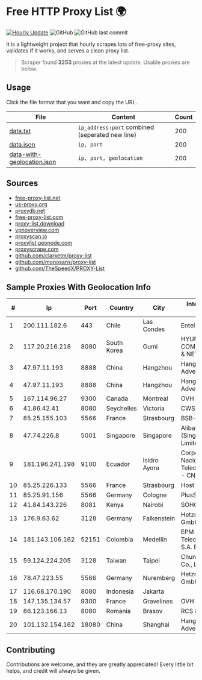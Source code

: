 
# Free HTTP Proxy List 🌍

[![Hourly Update](https://github.com/mertguvencli/http-proxy-list/actions/workflows/main.yml/badge.svg?branch=main)](https://github.com/mertguvencli/http-proxy-list/actions/workflows/main.yml)
![GitHub](https://img.shields.io/github/license/mertguvencli/http-proxy-list)
![GitHub last commit](https://img.shields.io/github/last-commit/mertguvencli/http-proxy-list)

It is a lightweight project that hourly scrapes lots of free-proxy sites, validates if it works, and serves a clean proxy list.


> Scraper found **3253** proxies at the latest update. Usable proxies are below.

## Usage

Click the file format that you want and copy the URL.


|File|Content|Count|
|----|-------|-----|
|[data.txt](https://raw.githubusercontent.com/mertguvencli/http-proxy-list/main/proxy-list/data.txt)|`ip_address:port` combined (seperated new line)|200|
|[data.json](https://raw.githubusercontent.com/mertguvencli/http-proxy-list/main/proxy-list/data.json)|`ip, port`|200|
|[data-with-geolocation.json](https://raw.githubusercontent.com/mertguvencli/http-proxy-list/main/proxy-list/data-with-geolocation.json)|`ip, port, geolocation`|200|

## Sources

* [free-proxy-list.net](https://free-proxy-list.net)
* [us-proxy.org](https://www.us-proxy.org)
* [proxydb.net](http://proxydb.net)
* [free-proxy-list.com](https://free-proxy-list.com/?page=&port=&type%5B%5D=http&type%5B%5D=https&up_time=0&search=Search)
* [proxy-list.download](https://www.proxy-list.download/HTTP)
* [vpnoverview.com](https://vpnoverview.com/privacy/anonymous-browsing/free-proxy-servers)
* [proxyscan.io](https://www.proxyscan.io)
* [proxylist.geonode.com](https://proxylist.geonode.com/api/proxy-list?limit=300&page=1&sort_by=lastChecked&sort_type=desc&protocols=http,https)
* [proxyscrape.com](https://api.proxyscrape.com/v2/?request=displayproxies&protocol=http&timeout=10000&country=all&ssl=all&anonymity=all)
* [github.com/clarketm/proxy-list](https://raw.githubusercontent.com/clarketm/proxy-list/master/proxy-list-raw.txt)
* [github.com/monosans/proxy-list](https://raw.githubusercontent.com/monosans/proxy-list/main/proxies/http.txt)
* [github.com/TheSpeedX/PROXY-List](https://raw.githubusercontent.com/TheSpeedX/PROXY-List/master/http.txt)


## Sample Proxies With Geolocation Info

|#|Ip|Port|Country|City|Internet Service Provider|
|-|--|----|-------|----|-------------------------|
|1|200.111.182.6|443|Chile|Las Condes|Entel Chile S.A.|
|2|117.20.216.218|8080|South Korea|Gumi|HYUNDAI COMMUNICATIONS & NETWORK|
|3|47.97.11.193|8888|China|Hangzhou|Hangzhou Alibaba Advertising Co|
|4|47.97.11.193|8888|China|Hangzhou|Hangzhou Alibaba Advertising Co|
|5|167.114.96.27|9300|Canada|Montreal|OVH SAS|
|6|41.86.42.41|8080|Seychelles|Victoria|CWS DIB BUNDLE|
|7|85.25.155.103|5566|France|Strasbourg|BSB-SERVICE|
|8|47.74.226.8|5001|Singapore|Singapore|Alibaba Cloud (Singapore) Private Limited|
|9|181.196.241.198|9100|Ecuador|Isidro Ayora|Corporacion Nacional De Telecomunicaciones - CNT EP|
|10|85.25.226.133|5566|France|Strasbourg|Host Europe GmbH|
|11|85.25.91.156|5566|Germany|Cologne|PlusServer GmbH|
|12|41.84.143.226|8081|Kenya|Nairobi|SOHO-REGIONAL|
|13|176.9.63.62|3128|Germany|Falkenstein|Hetzner Online GmbH|
|14|181.143.106.162|52151|Colombia|Medellín|EPM Telecomunicaciones S.A. E.S.P.|
|15|59.124.224.205|3128|Taiwan|Taipei|Chunghwa Telecom Co., Ltd.|
|16|78.47.223.55|5566|Germany|Nuremberg|Hetzner Online GmbH|
|17|116.68.170.190|8080|Indonesia|Jakarta||
|18|147.135.134.57|9300|France|Gravelines|OVH SAS|
|19|86.123.166.13|8080|Romania|Brasov|RCS & RDS|
|20|101.132.154.162|18080|China|Shanghai|Hangzhou Alibaba Advertising Co|



## Contributing

Contributions are welcome, and they are greatly appreciated! Every
little bit helps, and credit will always be given.

